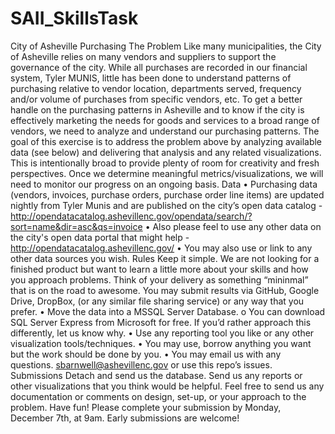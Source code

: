 # SAII_SkillsTask
City of Asheville Purchasing
The Problem
Like many municipalities, the City of Asheville relies on many vendors and suppliers to support the governance of the city. While all purchases are recorded in our financial system, Tyler MUNIS, little has been done to understand patterns of purchasing relative to vendor location, departments served, frequency and/or volume of purchases from specific vendors, etc. To get a better handle on the purchasing patterns in Asheville and to know if the city is effectively marketing the needs for goods and services to a broad range of vendors, we need to analyze and understand our purchasing patterns. 
The goal of this exercise is to address the problem above by analyzing available data (see below) and delivering that analysis and any related visualizations. This is intentionally broad to provide plenty of room for creativity and fresh perspectives. 
Once we determine meaningful metrics/visualizations, we will need to monitor our progress on an ongoing basis.
Data
•	Purchasing data (vendors, invoices, purchase orders, purchase order line items) are updated nightly from Tyler Munis and are published on the city’s open data catalog -  http://opendatacatalog.ashevillenc.gov/opendata/search/?sort=name&dir=asc&qs=invoice
•	Also please feel to use any other data on the city's open data portal that might help -http://opendatacatalog.ashevillenc.gov/
•	You may also use or link to any other data sources you wish.
Rules
Keep it simple. We are not looking for a finished product but want to learn a little more about your skills and how you approach problems. Think of your delivery as something “mininmal” that is on the road to awesome. You may submit results via GitHub, Google Drive, DropBox, (or any similar file sharing service) or any way that you prefer.
•	Move the data into a MSSQL Server Database.
o	You can download SQL Server Express from Microsoft for free. If you’d rather approach this differently, let us know why.
•	Use any reporting tool you like or any other visualization tools/techniques.
•	You may use, borrow anything you want but the work should be done by you.
•	You may email us with any questions. sbarnwell@ashevillenc.gov or use this repo’s issues.
Submissions
Detach and send us the database.
Send us any reports or other visualizations that you think would be helpful.
Feel free to send us any documentation or comments on design, set-up, or your approach to the problem.
Have fun!
Please complete your submission by Monday, December 7th, at 9am. Early submissions are welcome!

